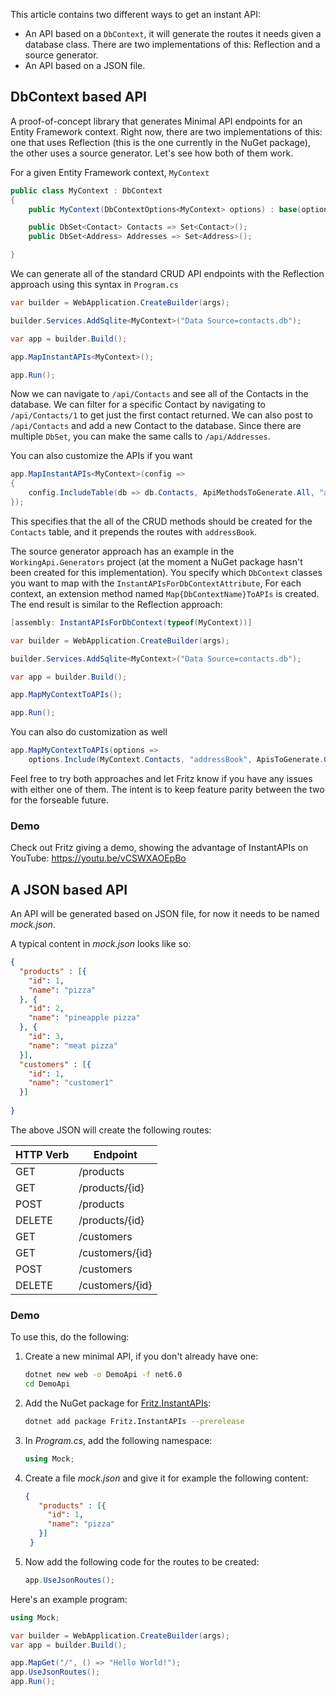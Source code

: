 This article contains two different ways to get an instant API:

- An API based on a `DbContext`, it will generate the routes it needs given a database class. There are two implementations of this: Reflection and a source generator.
- An API based on a JSON file.

## DbContext based API

A proof-of-concept library that generates Minimal API endpoints for an Entity Framework context. Right now, there are two implementations of this: one that uses Reflection (this is the one currently in the NuGet package), the other uses a source generator. Let's see how both of them work.

For a given Entity Framework context, `MyContext`

```csharp
public class MyContext : DbContext 
{
    public MyContext(DbContextOptions<MyContext> options) : base(options) {}

    public DbSet<Contact> Contacts => Set<Contact>();
    public DbSet<Address> Addresses => Set<Address>();

}
```

We can generate all of the standard CRUD API endpoints with the Reflection approach using this syntax in `Program.cs`

```csharp
var builder = WebApplication.CreateBuilder(args);

builder.Services.AddSqlite<MyContext>("Data Source=contacts.db");

var app = builder.Build();

app.MapInstantAPIs<MyContext>();

app.Run();
```

Now we can navigate to `/api/Contacts` and see all of the Contacts in the database.  We can filter for a specific Contact by navigating to `/api/Contacts/1` to get just the first contact returned.  We can also post to `/api/Contacts` and add a new Contact to the database. Since there are multiple `DbSet`, you can make the same calls to `/api/Addresses`.

You can also customize the APIs if you want
```csharp
app.MapInstantAPIs<MyContext>(config =>
{
	config.IncludeTable(db => db.Contacts, ApiMethodsToGenerate.All, "addressBook");
});
```

This specifies that the all of the CRUD methods should be created for the `Contacts` table, and it prepends the routes with `addressBook`.

The source generator approach has an example in the `WorkingApi.Generators` project (at the moment a NuGet package hasn't been created for this implementation). You specify which `DbContext` classes you want to map with the `InstantAPIsForDbContextAttribute`, For each context, an extension method named `Map{DbContextName}ToAPIs` is created. The end result is similar to the Reflection approach:

```csharp
[assembly: InstantAPIsForDbContext(typeof(MyContext))]

var builder = WebApplication.CreateBuilder(args);

builder.Services.AddSqlite<MyContext>("Data Source=contacts.db");

var app = builder.Build();

app.MapMyContextToAPIs();

app.Run();
```

You can also do customization as well
```csharp
app.MapMyContextToAPIs(options =>
	options.Include(MyContext.Contacts, "addressBook", ApisToGenerate.Get));
```

Feel free to try both approaches and let Fritz know if you have any issues with either one of them. The intent is to keep feature parity between the two for the forseable future.

### Demo

Check out Fritz giving a demo, showing the advantage of InstantAPIs on YouTube: https://youtu.be/vCSWXAOEpBo



## A JSON based API

An API will be generated based on JSON file, for now it needs to be named *mock.json*.

A typical content in *mock.json* looks like so:

```json
{
  "products" : [{
    "id": 1,
    "name": "pizza"
  }, {
    "id": 2,
    "name": "pineapple pizza"
  }, {
    "id": 3,
    "name": "meat pizza"
  }],
  "customers" : [{
    "id": 1,
    "name": "customer1"
  }]
  
}
```

The above JSON will create the following routes:

|HTTP Verb  |Endpoint  |
|---------|---------|
|  GET   | /products        |
|  GET   | /products/{id}        |
|  POST   | /products        |
|  DELETE   | /products/{id}        |
|  GET   | /customers        |
|  GET   | /customers/{id}        |
|  POST   | /customers        |
|  DELETE   | /customers/{id}        |

### Demo

To use this, do the following:

1. Create a new minimal API, if you don't already have one:

   ```bash
   dotnet new web -o DemoApi -f net6.0
   cd DemoApi 
   ```

1. Add the NuGet package for [Fritz.InstantAPIs](https://www.nuget.org/packages/Fritz.InstantAPIs/):

   ```bash
   dotnet add package Fritz.InstantAPIs --prerelease
   ```

1. In *Program.cs*, add the following namespace:

   ```csharp
   using Mock;
   ```

1. Create a file *mock.json* and give it for example the following content:

   ```json
   {
      "products" : [{
        "id": 1,
        "name": "pizza"
      }]
    }
   ```

1. Now add the following code for the routes to be created:

   ```csharp
   app.UseJsonRoutes();
   ```

Here's an example program:

```csharp
using Mock;

var builder = WebApplication.CreateBuilder(args);
var app = builder.Build();

app.MapGet("/", () => "Hello World!");
app.UseJsonRoutes();
app.Run();
```
